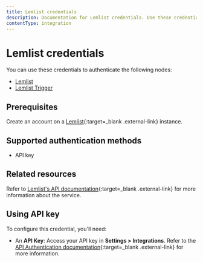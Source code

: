 ```yaml
---
title: Lemlist credentials
description: Documentation for Lemlist credentials. Use these credentials to authenticate Lemlist in n8n, a workflow automation platform.
contentType: integration
---
```


# Lemlist credentials

You can use these credentials to authenticate the following nodes:

- [Lemlist](/integrations/builtin/app-nodes/n8n-nodes-base.lemlist/)
- [Lemlist Trigger](/integrations/builtin/trigger-nodes/n8n-nodes-base.lemlisttrigger/)

## Prerequisites

Create an account on a [Lemlist](https://www.lemlist.com/){:target=_blank .external-link} instance.

## Supported authentication methods

- API key

## Related resources

Refer to [Lemlist's API documentation](https://developer.lemlist.com/){:target=_blank .external-link} for more information about the service.

## Using API key

To configure this credential, you'll need:

- An **API Key**: Access your API key in **Settings > Integrations**. Refer to the [API Authentication documentation](https://developer.lemlist.com/#authentication){:target=_blank .external-link} for more information.


